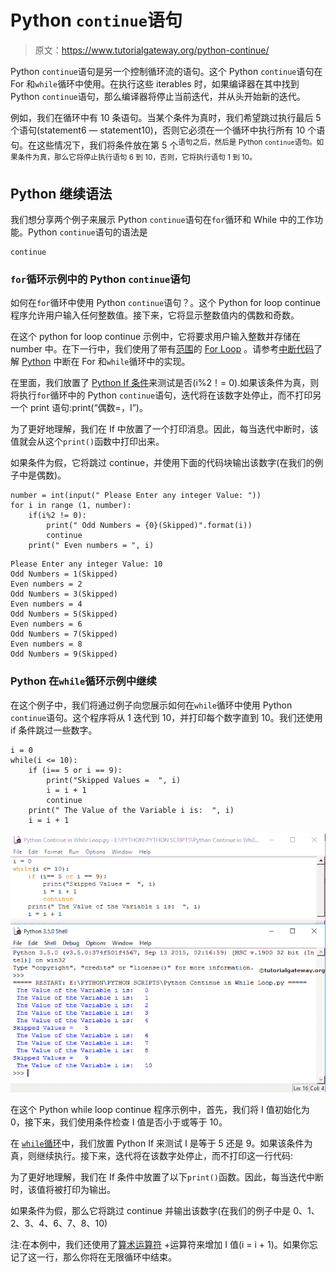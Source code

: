 # Python `continue`语句

> 原文：<https://www.tutorialgateway.org/python-continue/>

Python `continue`语句是另一个控制循环流的语句。这个 Python `continue`语句在 For 和`while`循环中使用。在执行这些 iterables 时，如果编译器在其中找到 Python `continue`语句，那么编译器将停止当前迭代，并从头开始新的迭代。

例如，我们在循环中有 10 条语句。当某个条件为真时，我们希望跳过执行最后 5 个语句(statement6 — statement10)，否则它必须在一个循环中执行所有 10 个语句。在这些情况下，我们将条件放在第 5 个<sup>语句之后，然后是 Python `continue`语句。如果条件为真，那么它将停止执行语句 6 到 10，否则，它将执行语句 1 到 10。</sup>

## Python 继续语法

我们想分享两个例子来展示 Python `continue`语句在`for`循环和 While 中的工作功能。Python `continue`语句的语法是

```
continue
```

### `for`循环示例中的 Python `continue`语句

如何在`for`循环中使用 Python `continue`语句？。这个 Python for loop continue 程序允许用户输入任何整数值。接下来，它将显示整数值内的偶数和奇数。

在这个 python for loop continue 示例中，它将要求用户输入整数并存储在 number 中。在下一行中，我们使用了带有[范围](https://www.tutorialgateway.org/python-range-function/)的 [For Loop](https://www.tutorialgateway.org/python-for-loop/) 。请参考[中断代码](https://www.tutorialgateway.org/python-break/)了解 [Python](https://www.tutorialgateway.org/python-tutorial/) 中断在 For 和`while`循环中的实现。

在里面，我们放置了 [Python If 条件](https://www.tutorialgateway.org/python-if-statement/)来测试是否(i%2！= 0).如果该条件为真，则将执行`for`循环中的 Python `continue`语句，迭代将在该数字处停止，而不打印另一个 print 语句:print(“偶数=，I”)。

为了更好地理解，我们在 If 中放置了一个打印消息。因此，每当迭代中断时，该值就会从这个`print()`函数中打印出来。

如果条件为假，它将跳过 continue，并使用下面的代码块输出该数字(在我们的例子中是偶数)。

```
number = int(input(" Please Enter any integer Value: "))
for i in range (1, number):
    if(i%2 != 0):
        print(" Odd Numbers = {0}(Skipped)".format(i))
        continue
    print(" Even numbers = ", i)
```

```
Please Enter any integer Value: 10
Odd Numbers = 1(Skipped)
Even numbers = 2
Odd Numbers = 3(Skipped)
Even numbers = 4
Odd Numbers = 5(Skipped)
Even numbers = 6
Odd Numbers = 7(Skipped)
Even numbers = 8
Odd Numbers = 9(Skipped)
```

### Python 在`while`循环示例中继续

在这个例子中，我们将通过例子向您展示如何在`while`循环中使用 Python `continue`语句。这个程序将从 1 迭代到 10，并打印每个数字直到 10。我们还使用 if 条件跳过一些数字。

```
i = 0
while(i <= 10):
    if (i== 5 or i == 9):
        print("Skipped Values =  ", i)
        i = i + 1
        continue
    print(" The Value of the Variable i is:  ", i)
    i = i + 1
```

![Python Continue in While Loop](img/404d0f876cb04cd7b6828f0f4912fe82.png)

在这个 Python while loop continue 程序示例中，首先，我们将 I 值初始化为 0，接下来，我们使用条件检查 I 值是否小于或等于 10。

在 [`while`循环](https://www.tutorialgateway.org/python-while-loop/)中，我们放置 Python If 来测试 I 是等于 5 还是 9。如果该条件为真，则继续执行。接下来，迭代将在该数字处停止，而不打印这一行代码:

为了更好地理解，我们在 If 条件中放置了以下`print()`函数。因此，每当迭代中断时，该值将被打印为输出。

如果条件为假，那么它将跳过 continue 并输出该数字(在我们的例子中是 0、1、2、3、4、6、7、8、10)

注:在本例中，我们还使用了[算术运算符](https://www.tutorialgateway.org/python-arithmetic-operators/) +运算符来增加 I 值(i = i + 1)。如果你忘记了这一行，那么你将在无限循环中结束。